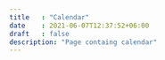 ```yaml
---
title   : "Calendar"
date    : 2021-06-07T12:37:52+06:00
draft   : false
description: "Page containg calendar"
---
```


